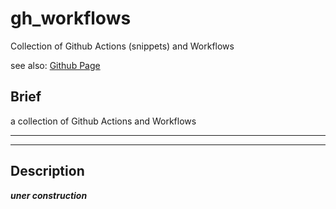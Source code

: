 # gh_workflows

Collection of Github Actions (snippets) and Workflows

see also: [Github Page](https://zheng-bote.github.io/gh_workflows/)

## Brief

a collection of Github Actions and Workflows

<hr>
<!-- START doctoc -->
<!-- END doctoc -->
<hr>

## Description

***uner construction***


